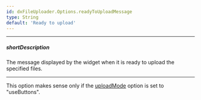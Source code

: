 ```yaml
---
id: dxFileUploader.Options.readyToUploadMessage
type: String
default: 'Ready to upload'
---
```

---
##### shortDescription
The message displayed by the widget when it is ready to upload the specified files.

---
This option makes sense only if the [uploadMode](/Documentation/ApiReference/UI_Widgets/dxFileUploader/Configuration/#uploadMode) option is set to "useButtons".